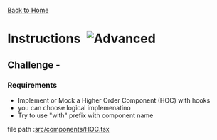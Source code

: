 [Back to Home](/)

# Instructions&nbsp; ![Advanced](https://img.shields.io/badge/Advanced-yellow)

## Challenge -

### Requirements

- Implement or Mock a Higher Order Component (HOC) with hooks
- you can choose logical implemenatino
- Try to use "with" prefix with component name

file path :[src/components/HOC.tsx](src/components/HOC.tsx)
